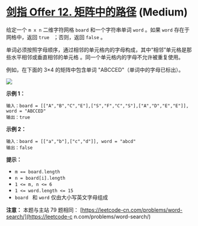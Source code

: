 # [剑指 Offer 12. 矩阵中的路径][link] (Medium)

[link]: https://leetcode.cn/problems/ju-zhen-zhong-de-lu-jing-lcof/

给定一个 `m x n` 二维字符网格 `board` 和一个字符串单词 `word` 。如果 `word` 存在于网格中，返回 `true
` ；否则，返回 `false` 。

单词必须按照字母顺序，通过相邻的单元格内的字母构成，其中“相邻”单元格是那些水平相邻或垂直相邻的单元格
。同一个单元格内的字母不允许被重复使用。

例如，在下面的 3×4 的矩阵中包含单词 "ABCCED"（单词中的字母已标出）。

![](https://assets.leetcode.com/uploads/2020/11/04/word2.jpg)

**示例 1：**

```
输入：board = [["A","B","C","E"],["S","F","C","S"],["A","D","E","E"]], word = "ABCCED"
输出：true

```

**示例 2：**

```
输入：board = [["a","b"],["c","d"]], word = "abcd"
输出：false

```

**提示：**

- `m == board.length`
- `n = board[i].length`
- `1 <= m, n <= 6`
- `1 <= word.length <= 15`
- `board ` 和 ` word ` 仅由大小写英文字母组成

**注意：** 本题与主站 79 题相同： [https://leetcode-cn.com/problems/word-search/](https://leetcode-c
n.com/problems/word-search/)
